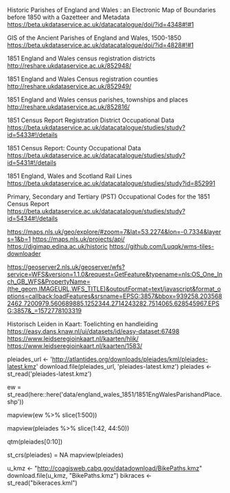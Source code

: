 


Historic Parishes of England and Wales : an Electronic Map of Boundaries before 1850 with a Gazetteer and Metadata
https://beta.ukdataservice.ac.uk/datacatalogue/doi/?id=4348#!#1


GIS of the Ancient Parishes of England and Wales, 1500-1850
https://beta.ukdataservice.ac.uk/datacatalogue/doi/?id=4828#!#1




 1851 England and Wales census registration districts 
http://reshare.ukdataservice.ac.uk/852948/


 1851 England and Wales Census registration counties 
http://reshare.ukdataservice.ac.uk/852949/


 1851 England and Wales census parishes, townships and places 
http://reshare.ukdataservice.ac.uk/852816/




1851 Census Report Registration District Occupational Data
https://beta.ukdataservice.ac.uk/datacatalogue/studies/study?id=5433#!/details


1851 Census Report: County Occupational Data
https://beta.ukdataservice.ac.uk/datacatalogue/studies/study?id=5431#!/details



1851 England, Wales and Scotland Rail Lines 
https://beta.ukdataservice.ac.uk/datacatalogue/studies/study?id=852991


Primary, Secondary and Tertiary (PST) Occupational Codes for the 1851 Census Report
https://beta.ukdataservice.ac.uk/datacatalogue/studies/study?id=5434#!/details



https://maps.nls.uk/geo/explore/#zoom=7&lat=53.2274&lon=-0.7334&layers=1&b=1
https://maps.nls.uk/projects/api/
https://digimap.edina.ac.uk/historic
https://github.com/Luqqk/wms-tiles-downloader


https://geoserver2.nls.uk/geoserver/wfs?service=WFS&version=1.1.0&request=GetFeature&typename=nls:OS_One_Inch_GB_WFS&PropertyName=(the_geom,IMAGEURL,WFS_TITLE)&outputFormat=text/javascript&format_options=callback:loadFeatures&srsname=EPSG:3857&bbox=939258.2035682462,7200979.560689885,1252344.2714243282,7514065.628545967,EPSG:3857&_=1572778103319


Historisch Leiden in Kaart: Toelichting en handleiding
https://easy.dans.knaw.nl/ui/datasets/id/easy-dataset:67498
https://www.leidseregioinkaart.nl/kaarten/hlik/
https://www.leidseregioinkaart.nl/kaarten/1583/





pleiades_url <- 'http://atlantides.org/downloads/pleiades/kml/pleiades-latest.kmz'
download.file(pleiades_url, 'pleiades-latest.kmz')
pleiades <- st_read('pleiades-latest.kmz')

ew = st_read(here::here('data/england_wales_1851/1851EngWalesParishandPlace.shp'))

mapview(ew %>% slice(1:500))

mapview(pleiades %>%
  slice(1:42, 44:50))



qtm(pleiades[0:10])

st_crs(pleiades) = NA
mapview(pleiades)

u_kmz <- "http://coagisweb.cabq.gov/datadownload/BikePaths.kmz"
download.file(u_kmz, "BikePaths.kmz")
bikraces <- st_read("bikeraces.kml")
